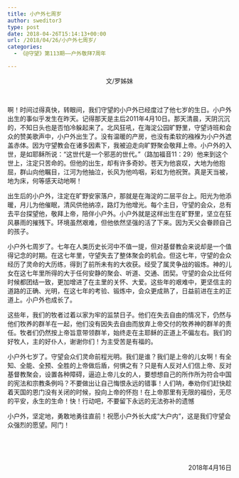 ```yaml
---
title: 小户外七周岁
author: sweditor3
type: post
date: 2018-04-26T15:14:13+00:00
url: /2018/04/26/小户外七周岁/
categories:
  - 《@守望》第113期——户外敬拜7周年

---
```

<p style="text-align: center;">
  文/罗姊妹
</p>

&nbsp;

啊！时间过得真快，转眼间，我们守望的小户外已经度过了他七岁的生日。小户外出生的事似乎发生在昨天。记得那天是主后2011年4月10日。那天清晨，天阴沉沉的，不知日头也是否怕冷躲起来了。北风狂吼，在海淀公园旷野里，守望诗班和会众的赞美歌声中，小户外出生了。没有温暖的产房，也没有柔软的襁褓为小户外遮盖赤体。因为守望教会在诸多因素下，我被迫走向旷野聚会敬拜上帝。小户外的入世，是如耶稣所说：“这世代是一个邪恶的世代。”（路加福音11：29）他来到这个世上，注定只苦命的。但他的出生，却有许多奇妙。苍天为他哀叹，大地为他抱屈，群山向他瞩目，江河为他抽泣，长风为他呜咽，彩虹为他祝贺。真是天当被，地为床，何等感天动地啊！

出生后的小户外，注定在旷野安家落户，那就是在海淀的二层平台上。阳光为他添暖，月儿为他催眠，清风供他纳凉，路灯为他增光。每个主日，守望的会众，总有去平台探望他，敬拜上帝，陪伴小户外。小户外就是这样出生在旷野里，坚立在狂风暴雨的摧残下。环境虽然艰难，但他依然坚强的活了下来。因为天父会眷顾自己的孩子。

小户外七周岁了。七年在人类历史长河中不值一提，但对基督教会来说却是一个值得记念的时期。在这七年里，守望失去了整体聚会的机会。但这七年，守望的会众经历了灵命的大历练，得到了前所未有的大收获。经受了属灵争战的锻炼。神的儿女在这七年里所得的大于任何安静的聚会、听道、交通、团契。守望的会众比任何时候都团结一致，更加增进了在主里的关怀、大爱。这些年的艰难中，更坚信主的道路的正确、光明，在这七年的考验、锻炼中，会众更成熟了，日益前进在主的正道上。小户外也成长了。

这些年，我们的牧者过着以家为牢的监禁日子。他们在失去自由的情况下，仍然与他们牧养的群羊在一起，他们没有因失去自由而放弃上帝交付的牧养神的群羊的责任。牧者们仍然按上帝旨意带领群羊，始终走在主耶稣的正道上不偏左右。我们的好牧人，主的好仆人，谢谢你们！为主受苦是有福的。

小户外七岁了。守望会众们灵命前程光明。我们是谁？我们是上帝的儿女啊！有全知、全能、全预、全胜的上帝做后盾，何惧之有？只是有人反对人们信上帝、反对基督教聚会，设置各种障碍，逼迫上帝儿女的人，要想想自己的所作所为符合中国的宪法和宗教条例吗？不要做出让自己悔恨永远的错事！人们呐，奉劝你们赶快趁着天国的恩门没有关闭的时候，投向上帝的怀抱！在上帝那里有无限的福份，无尽的平安，永生的生命！快！行动吧，不要留下永远的无法弥补的遗憾

小户外，坚定地，勇敢地勇往直前！祝愿小户外长大成“大户内”，这是我们守望会众强烈的愿望。阿门！

&nbsp;

&nbsp;

<p style="text-align: right;">
                                         2018年4月16日
</p>